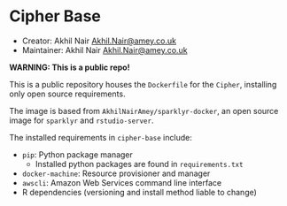 # Cipher Base

 - Creator: Akhil Nair <Akhil.Nair@amey.co.uk>
 - Maintainer: Akhil Nair <Akhil.Nair@amey.co.uk>

**WARNING: This is a public repo!**

This is a public repository houses the `Dockerfile` for the `Cipher`, installing only open source requirements.

The image is based from `AkhilNairAmey/sparklyr-docker`, an open source image for `sparklyr` and `rstudio-server`.

The installed requirements in `cipher-base` include:
 - `pip`: Python package manager
   - Installed python packages are found in `requirements.txt`
 - `docker-machine`: Resource provisioner and manager
 - `awscli`: Amazon Web Services command line interface
 - R dependencies (versioning and install method liable to change)
